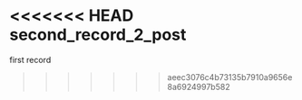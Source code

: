 <<<<<<< HEAD
second_record_2_post
=======
first record
>>>>>>> aeec3076c4b73135b7910a9656e8a6924997b582

